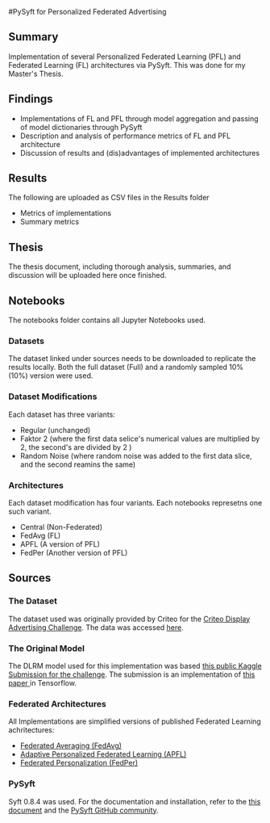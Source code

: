 #PySyft for Personalized Federated Advertising


## Summary
Implementation of several Personalized Federated Learning (PFL) and Federated Learning (FL) architectures via PySyft. This was done for my Master's Thesis. 

## Findings

- Implementations of FL and PFL through model aggregation and passing of model dictionaries through PySyft
- Description and analysis of performance metrics of FL and PFL architecture
- Discussion of results and (dis)advantages of implemented architectures

## Results
The following are uploaded as CSV files in the Results folder

- Metrics of implementations 
- Summary metrics

## Thesis

The thesis document, including thorough analysis, summaries, and discussion will be uploaded here once finished.

## Notebooks

The notebooks folder contains all Jupyter Notebooks used. 

### Datasets
The dataset linked under sources needs to be downloaded to replicate the results locally. Both the full dataset (Full) and a randomly sampled 10% (10%) version were used.

### Dataset Modifications
Each dataset has three variants:
- Regular (unchanged)
- Faktor 2 (where the first data selice's numerical values are multiplied by 2, the second's are divided by 2  )
- Random Noise (where random noise was added to the first data slice, and the second reamins the same)

### Architectures
Each dataset modification has four variants. Each notebooks represetns one such variant.
- Central (Non-Federated)
- FedAvg (FL)
- APFL (A version of PFL)
- FedPer (Another version of PFL)



## Sources

### The Dataset
The dataset used was originally provided by Criteo for the <a href="https://www.kaggle.com/competitions/criteo-display-ad-challenge">Criteo Display Advertising Challenge</a>.
The data was accessed <a href="https://tianchi.aliyun.com/dataset/144733">here</a>.<br />

### The Original Model
The DLRM model used for this implementation was based <a href="https://www.kaggle.com/code/egordm/deep-learning-recommendation-model-dlrm">this public Kaggle Submission for the challenge</a>. The submission is an implementation of [this paper ](https://arxiv.org/abs/1906.00091)in Tensorflow.

### Federated Architectures
All Implementations are simplified versions of published Federated Learning achritectures:

</td>
<td valign="top">

- [Federated Averaging (FedAvg)](https://arxiv.org/abs/1602.05629)</a>
- [Adaptive Personalized Federated Learning (APFL)](https://arxiv.org/abs/2003.13461)</a>
- [Federated Personalization (FedPer)](https://arxiv.org/pdf/1912.00818.pdf)</a>

</td>

### PySyft

Syft 0.8.4 was used. For the documentation and installation, refer to the [this document](https://openmined.github.io/PySyft/) and the [PySyft GitHub community](https://github.com/OpenMined/PySyft).
